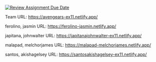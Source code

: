 [![Review Assignment Due Date](https://classroom.github.com/assets/deadline-readme-button-24ddc0f5d75046c5622901739e7c5dd533143b0c8e959d652212380cedb1ea36.svg)](https://classroom.github.com/a/xuHDKcOq)

Team URL: https://avengears-ex11.netlify.app/

ferolino, jasmin URL: https://ferolino-jasmin.netlify.app/

japitana, johnwalter URL: https://japitanajohnwalter-ex11.netlify.app/

malapad, melchorjames URL: https://malapad-melchorjames.netlify.app/

santos, akishagelsey URL: https://santosakishagelsey-ex11.netlify.app/